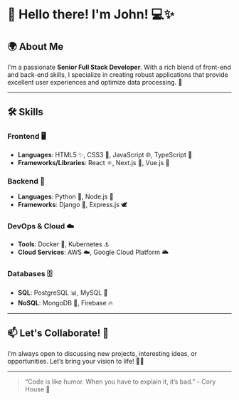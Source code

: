 # 👋 Hello there! I'm **John**! 💻✨  

## 🌍 About Me  

I'm a passionate **Senior Full Stack Developer**. With a rich blend of front-end and back-end skills, I specialize in creating robust applications that provide excellent user experiences and optimize data processing. 🚀  

---  

## 🛠️ Skills  

### Frontend 🖥️  
- **Languages**: HTML5 ✨, CSS3 🎨, JavaScript 🌐, TypeScript 🔄  
- **Frameworks/Libraries**: React ⚛️, Next.js 🚀, Vue.js 🔮  

### Backend 🔧  
- **Languages**: Python 🐍, Node.js 🌟
- **Frameworks**: Django 🐍, Express.js 🕊️  

### DevOps & Cloud ☁️  
- **Tools**: Docker 🐳, Kubernetes ⚓  
- **Cloud Services**: AWS ☁️, Google Cloud Platform 🌥️  

### Databases 🗄️  
- **SQL**: PostgreSQL 📊, MySQL 🥇  
- **NoSQL**: MongoDB 🍃, Firebase 🔥  
---  

## 📫 Let's Collaborate! 🎉  

I'm always open to discussing new projects, interesting ideas, or opportunities. Let’s bring your vision to life! 🚀💡  

---  

> “Code is like humor. When you have to explain it, it’s bad.” - Cory House 🌈
